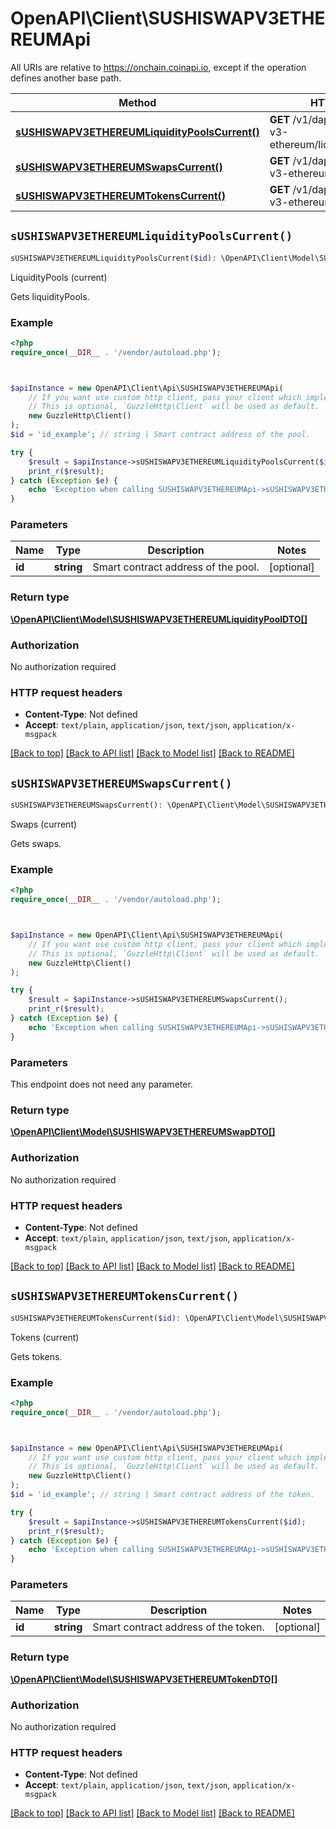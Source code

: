 # OpenAPI\Client\SUSHISWAPV3ETHEREUMApi

All URIs are relative to https://onchain.coinapi.io, except if the operation defines another base path.

| Method | HTTP request | Description |
| ------------- | ------------- | ------------- |
| [**sUSHISWAPV3ETHEREUMLiquidityPoolsCurrent()**](SUSHISWAPV3ETHEREUMApi.md#sUSHISWAPV3ETHEREUMLiquidityPoolsCurrent) | **GET** /v1/dapps/sushiswap-v3-ethereum/liquidityPools/current | LiquidityPools (current) |
| [**sUSHISWAPV3ETHEREUMSwapsCurrent()**](SUSHISWAPV3ETHEREUMApi.md#sUSHISWAPV3ETHEREUMSwapsCurrent) | **GET** /v1/dapps/sushiswap-v3-ethereum/swaps/current | Swaps (current) |
| [**sUSHISWAPV3ETHEREUMTokensCurrent()**](SUSHISWAPV3ETHEREUMApi.md#sUSHISWAPV3ETHEREUMTokensCurrent) | **GET** /v1/dapps/sushiswap-v3-ethereum/tokens/current | Tokens (current) |


## `sUSHISWAPV3ETHEREUMLiquidityPoolsCurrent()`

```php
sUSHISWAPV3ETHEREUMLiquidityPoolsCurrent($id): \OpenAPI\Client\Model\SUSHISWAPV3ETHEREUMLiquidityPoolDTO[]
```

LiquidityPools (current)

Gets liquidityPools.

### Example

```php
<?php
require_once(__DIR__ . '/vendor/autoload.php');



$apiInstance = new OpenAPI\Client\Api\SUSHISWAPV3ETHEREUMApi(
    // If you want use custom http client, pass your client which implements `GuzzleHttp\ClientInterface`.
    // This is optional, `GuzzleHttp\Client` will be used as default.
    new GuzzleHttp\Client()
);
$id = 'id_example'; // string | Smart contract address of the pool.

try {
    $result = $apiInstance->sUSHISWAPV3ETHEREUMLiquidityPoolsCurrent($id);
    print_r($result);
} catch (Exception $e) {
    echo 'Exception when calling SUSHISWAPV3ETHEREUMApi->sUSHISWAPV3ETHEREUMLiquidityPoolsCurrent: ', $e->getMessage(), PHP_EOL;
}
```

### Parameters

| Name | Type | Description  | Notes |
| ------------- | ------------- | ------------- | ------------- |
| **id** | **string**| Smart contract address of the pool. | [optional] |

### Return type

[**\OpenAPI\Client\Model\SUSHISWAPV3ETHEREUMLiquidityPoolDTO[]**](../Model/SUSHISWAPV3ETHEREUMLiquidityPoolDTO.md)

### Authorization

No authorization required

### HTTP request headers

- **Content-Type**: Not defined
- **Accept**: `text/plain`, `application/json`, `text/json`, `application/x-msgpack`

[[Back to top]](#) [[Back to API list]](../../README.md#endpoints)
[[Back to Model list]](../../README.md#models)
[[Back to README]](../../README.md)

## `sUSHISWAPV3ETHEREUMSwapsCurrent()`

```php
sUSHISWAPV3ETHEREUMSwapsCurrent(): \OpenAPI\Client\Model\SUSHISWAPV3ETHEREUMSwapDTO[]
```

Swaps (current)

Gets swaps.

### Example

```php
<?php
require_once(__DIR__ . '/vendor/autoload.php');



$apiInstance = new OpenAPI\Client\Api\SUSHISWAPV3ETHEREUMApi(
    // If you want use custom http client, pass your client which implements `GuzzleHttp\ClientInterface`.
    // This is optional, `GuzzleHttp\Client` will be used as default.
    new GuzzleHttp\Client()
);

try {
    $result = $apiInstance->sUSHISWAPV3ETHEREUMSwapsCurrent();
    print_r($result);
} catch (Exception $e) {
    echo 'Exception when calling SUSHISWAPV3ETHEREUMApi->sUSHISWAPV3ETHEREUMSwapsCurrent: ', $e->getMessage(), PHP_EOL;
}
```

### Parameters

This endpoint does not need any parameter.

### Return type

[**\OpenAPI\Client\Model\SUSHISWAPV3ETHEREUMSwapDTO[]**](../Model/SUSHISWAPV3ETHEREUMSwapDTO.md)

### Authorization

No authorization required

### HTTP request headers

- **Content-Type**: Not defined
- **Accept**: `text/plain`, `application/json`, `text/json`, `application/x-msgpack`

[[Back to top]](#) [[Back to API list]](../../README.md#endpoints)
[[Back to Model list]](../../README.md#models)
[[Back to README]](../../README.md)

## `sUSHISWAPV3ETHEREUMTokensCurrent()`

```php
sUSHISWAPV3ETHEREUMTokensCurrent($id): \OpenAPI\Client\Model\SUSHISWAPV3ETHEREUMTokenDTO[]
```

Tokens (current)

Gets tokens.

### Example

```php
<?php
require_once(__DIR__ . '/vendor/autoload.php');



$apiInstance = new OpenAPI\Client\Api\SUSHISWAPV3ETHEREUMApi(
    // If you want use custom http client, pass your client which implements `GuzzleHttp\ClientInterface`.
    // This is optional, `GuzzleHttp\Client` will be used as default.
    new GuzzleHttp\Client()
);
$id = 'id_example'; // string | Smart contract address of the token.

try {
    $result = $apiInstance->sUSHISWAPV3ETHEREUMTokensCurrent($id);
    print_r($result);
} catch (Exception $e) {
    echo 'Exception when calling SUSHISWAPV3ETHEREUMApi->sUSHISWAPV3ETHEREUMTokensCurrent: ', $e->getMessage(), PHP_EOL;
}
```

### Parameters

| Name | Type | Description  | Notes |
| ------------- | ------------- | ------------- | ------------- |
| **id** | **string**| Smart contract address of the token. | [optional] |

### Return type

[**\OpenAPI\Client\Model\SUSHISWAPV3ETHEREUMTokenDTO[]**](../Model/SUSHISWAPV3ETHEREUMTokenDTO.md)

### Authorization

No authorization required

### HTTP request headers

- **Content-Type**: Not defined
- **Accept**: `text/plain`, `application/json`, `text/json`, `application/x-msgpack`

[[Back to top]](#) [[Back to API list]](../../README.md#endpoints)
[[Back to Model list]](../../README.md#models)
[[Back to README]](../../README.md)
